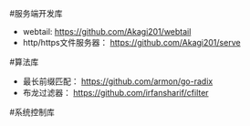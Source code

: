 #服务端开发库
* webtail:		https://github.com/Akagi201/webtail
* http/https文件服务器：	https://github.com/Akagi201/serve

#算法库
* 最长前缀匹配：		https://github.com/armon/go-radix
* 布龙过滤器：		https://github.com/irfansharif/cfilter

#系统控制库
